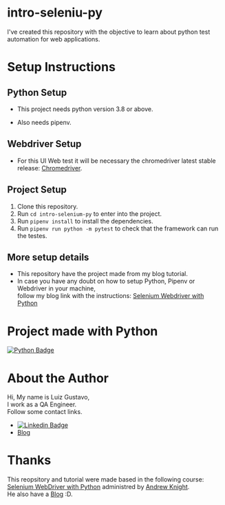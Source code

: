 # intro-seleniu-py

I've created this repository with the objective to learn about python test automation for web applications.

# Setup Instructions

## Python Setup

- This project needs python version 3.8 or above.

- Also needs pipenv.

## Webdriver Setup

- For this UI Web test it will be necessary the chromedriver latest stable release:
[Chromedriver](https://chromedriver.chromium.org/home).

## Project Setup

1. Clone this repository.
2. Run `cd intro-selenium-py` to enter into the project.
3. Run `pipenv install` to install the dependencies.
4. Run `pipenv run python -m pytest` to check that the framework can run the testes.

## More setup details

- This repository have the project made from my blog tutorial.
- In case you have any doubt on how to setup Python, Pipenv or Webdriver in your machine,\
follow my blog link with the instructions: [Selenium Webdriver with Python](https://luizdeaguiar.com.br)

# Project made with Python

[![Python Badge](https://img.shields.io/badge/Python-3776AB?style=for-the-badge&logo=python&logoColor=white)](https://www.python.org/)

# About the Author
Hi, My name is Luiz Gustavo,\
I work as a QA Engineer.\
Follow some contact links.

- [![Linkedin Badge](https://img.shields.io/badge/-LinkedIn-blue?style=flat-square&logo=Linkedin&logoColor=white)](https://www.linkedin.com/in/luizgustavor/)
- [Blog](https://luizdeaguiar.com.br)

# Thanks

This reopsitory and tutorial were made based in the following course:\
[Selenium WebDriver with Python](https://testautomationu.applitools.com/selenium-webdriver-python-tutorial/)
administred by [Andrew Knight](https://www.linkedin.com/in/andrew-leland-knight/).\
He also have a [Blog](https://automationpanda.com/) :D.
